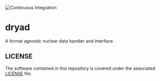![Continuous Integration](https://github.com/njoy/dryad/workflows/Continuous%20Integration/badge.svg)

# dryad
A format agnostic nuclear data handler and interface.

## LICENSE
The software contained in this repository is covered under the associated [LICENSE](LICENSE) file.
